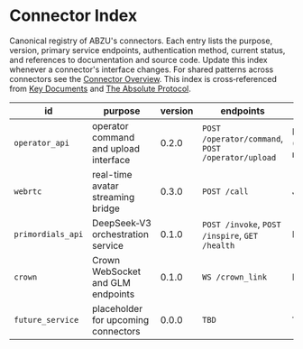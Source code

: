 # Connector Index

Canonical registry of ABZU's connectors. Each entry lists the purpose, version,
primary service endpoints, authentication method, current status, and
references to documentation and source code. Update this index whenever a
connector's interface changes. For shared patterns across connectors see the
[Connector Overview](README.md). This index is cross‑referenced from
[Key Documents](../KEY_DOCUMENTS.md) and [The Absolute Protocol](../The_Absolute_Protocol.md).

| id | purpose | version | endpoints | auth | status | docs | code |
| --- | --- | --- | --- | --- | --- | --- | --- |
| `operator_api` | operator command and upload interface | 0.2.0 | `POST /operator/command`, `POST /operator/upload` | Bearer (`operator` role) | Experimental | [Operator Protocol](../operator_protocol.md) | [operator_api.py](../../operator_api.py) |
| `webrtc` | real-time avatar streaming bridge | 0.3.0 | `POST /call` | JWT | Experimental | [Nazarick Web Console](../nazarick_web_console.md) | [webrtc_connector.py](../../connectors/webrtc_connector.py) |
| `primordials_api` | DeepSeek‑V3 orchestration service | 0.1.0 | `POST /invoke`, `POST /inspire`, `GET /health` | Internal | Experimental | [Primordials Service](../primordials_service.md) | — |
| `crown` | Crown WebSocket and GLM endpoints | 0.1.0 | `WS /crown_link` | None | Experimental | [Crown Agent Overview](../CROWN_OVERVIEW.md) | [crown_link.py](../../agents/razar/crown_link.py) |
| `future_service` | placeholder for upcoming connectors | 0.0.0 | `TBD` | `TBD` | Planned | — | — |
